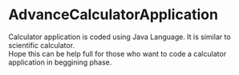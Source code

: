 # AdvanceCalculatorApplication
Calculator application is coded using Java Language. It is similar to scientific calculator.  
Hope this can be help full for those who want to code a calculator application in beggining phase.
